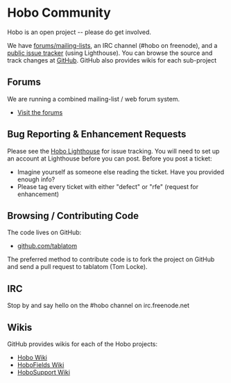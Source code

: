 # Hobo Community

Hobo is an open project -- please do get involved.

We have [forums/mailing-lists](/forum), an IRC channel (#hobo on freenode), and a [public issue tracker](http://hobo.lighthouseapp.com/dashboard) (using Lighthouse). You can browse the source and track changes at [GitHub](http://github.com/tablatom). GitHub also provides wikis for each sub-project

## Forums

We are running a combined mailing-list / web forum system. 

* [Visit the forums](/forum)

## Bug Reporting & Enhancement Requests

Please see the [Hobo Lighthouse](http://hobo.lighthouseapp.com/dashboard) for issue tracking. You will need to set up an account at Lighthouse before you can post. Before you post a ticket:

 * Imagine yourself as someone else reading the ticket. Have you provided enough info?
 * Please tag every ticket with either "defect" or "rfe" (request for enhancement)

## Browsing / Contributing Code

The code lives on GitHub:

* [github.com/tablatom](http://github.com/tablatom)

The preferred method to contribute code is to fork the project on GitHub and send a pull request to tablatom (Tom Locke).

## IRC

Stop by and say hello on the #hobo channel on irc.freenode.net


## Wikis

GitHub provides wikis for each of the Hobo projects:

 * [Hobo Wiki](http://github.com/tablatom/hobo/wikis)
 * [HoboFields Wiki](http://github.com/tablatom/hobofields/wikis)
 * [HoboSupport Wiki](http://github.com/tablatom/hobosupport/wikis)

